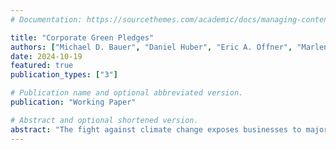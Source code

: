 ```yaml
---
# Documentation: https://sourcethemes.com/academic/docs/managing-content/

title: "Corporate Green Pledges"
authors: ["Michael D. Bauer", "Daniel Huber", "Eric A. Offner", "Marlene Renkel", "Ole Wilms"]
date: 2024-10-19
featured: true
publication_types: ["3"]

# Publication name and optional abbreviated version.
publication: "Working Paper"

# Abstract and optional shortened version.
abstract: "The fight against climate change exposes businesses to major transition risks. To successfully navigate this challenge, businesses need to fundamentally rethink their carbon footprint, energy supplies and, in many cases, entire production chain. In a sign that they are taking this challenge seriously, many publicly traded companies in the U.S. have announced ambitious commitments to reduce future carbon emissions. In this paper we identify green pledges---decarbonization commitments---from newswires articles using AI (GPT-4). About 9% of U.S. firms have made green pledges, and these companies tend to be larger and browner than those without pledges. The announcement of a green pledge significantly raises the company's stock price, and this stock market impact is stronger for larger and browner firms. Firms that make green pledges subsequently reduce their CO2 emissions by more than other firms, a result that alleviates concerns about 'greenwashing'. Our evidence suggests that green pledges have material new information for investors, can reduce perceived climate transition risk, and may be the result of financial incentives for companies to reduce their carbon footprint."
---
```


